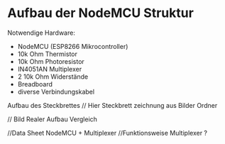 # Aufbau der NodeMCU Struktur

Notwendige Hardware:
* NodeMCU (ESP8266 Mikrocontroller)
* 10k Ohm Thermistor
* 10k Ohm Photoresistor 
* IN4051AN Multiplexer
* 2 10k Ohm Widerstände
* Breadboard
* diverse Verbindungskabel

Aufbau des Steckbrettes
// Hier Steckbrett zeichnung aus Bilder Ordner

// Bild Realer Aufbau Vergleich 

//Data Sheet NodeMCU + Multiplexer 
//Funktionsweise Multiplexer ?